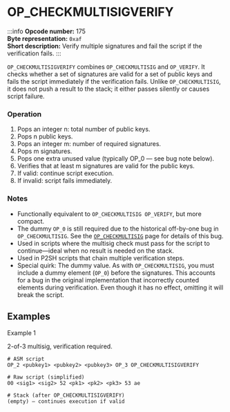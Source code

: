# OP_CHECKMULTISIGVERIFY

:::info
**Opcode number:** 175  
**Byte representation:** `0xaf`  
**Short description:** Verify multiple signatures and fail the script if the verification fails.
:::

`OP_CHECKMULTISIGVERIFY` combines `OP_CHECKMULTISIG` and `OP_VERIFY`. It checks whether a set of signatures are valid for a set of public keys and fails the script immediately if the verification fails. Unlike `OP_CHECKMULTISIG`, it does not push a result to the stack; it either passes silently or causes script failure.

### Operation

1. Pops an integer n: total number of public keys.
2. Pops n public keys.
3. Pops an integer m: number of required signatures.
4. Pops m signatures.
5. Pops one extra unused value (typically OP_0 — see bug note below).
6. Verifies that at least m signatures are valid for the public keys.
7. If valid: continue script execution.
8. If invalid: script fails immediately.

### Notes

- Functionally equivalent to `OP_CHECKMULTISIG OP_VERIFY`, but more compact.
- The dummy `OP_0` is still required due to the historical off-by-one bug in `OP_CHECKMULTISIG`. See the [`OP_CHECKMULTISIG`](./OP_CHECKMULTISIG.md) page for details of this bug.
- Used in scripts where the multisig check must pass for the script to continue—ideal when no result is needed on the stack.
- Used in P2SH scripts that chain multiple verification steps.
- Special quirk: The dummy value. As with `OP_CHECKMULTISIG`, you must include a dummy element (`OP_0`) before the signatures. This accounts for a bug in the original implementation that incorrectly counted elements during verification. Even though it has no effect, omitting it will break the script.

## Examples

Example 1

2-of-3 multisig, verification required.

```shell
# ASM script
OP_2 <pubkey1> <pubkey2> <pubkey3> OP_3 OP_CHECKMULTISIGVERIFY

# Raw script (simplified)
00 <sig1> <sig2> 52 <pk1> <pk2> <pk3> 53 ae

# Stack (after OP_CHECKMULTISIGVERIFY)
(empty) — continues execution if valid
```
